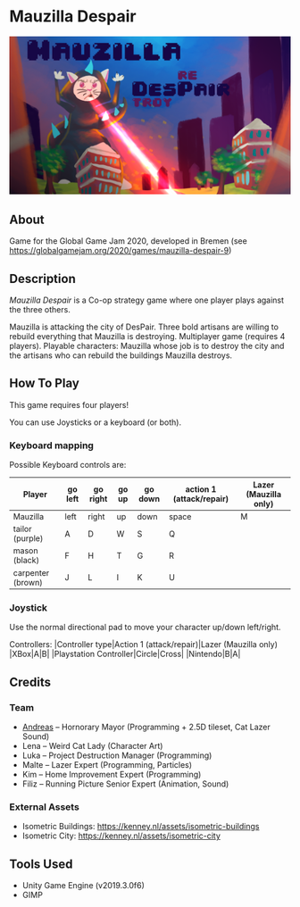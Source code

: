 # Mauzilla Despair
<img src="/Assets/Images/TitleScreen_FHD.png?raw=true" alt="Hipser" />

## About
Game for the Global Game Jam 2020, developed in Bremen (see https://globalgamejam.org/2020/games/mauzilla-despair-9)

## Description
*Mauzilla Despair* is a Co-op strategy game where one player plays against the three others.

Mauzilla is attacking the city of DesPair. Three bold artisans are willing to rebuild everything that Mauzilla is destroying. Multiplayer game (requires 4 players). Playable characters: Mauzilla whose job is to destroy the city and the artisans who can rebuild the buildings Mauzilla destroys.

## How To Play
This game requires four players!

You can use Joysticks or a keyboard (or both).


### Keyboard mapping
Possible Keyboard controls are:

Player|go left|go right|go up|go down|action 1 (attack/repair)|Lazer (Mauzilla only)
|--|--|--|--|--|--|--|
|Mauzilla|left|right|up|down|space|M|
|tailor (purple)|A|D|W|S|Q||
|mason (black)|F|H|T|G|R||
|carpenter (brown)|J|L|I|K|U||

### Joystick
Use the normal directional pad to move your character up/down left/right.

Controllers:
|Controller type|Action 1 (attack/repair)|Lazer (Mauzilla only)
|XBox|A|B|
|Playstation Controller|Circle|Cross|
|Nintendo|B|A|


## Credits
### Team

 - [Andreas](http://github.com/brean) – Hornorary Mayor (Programming + 2.5D tileset, Cat Lazer Sound)
 - Lena – Weird Cat Lady (Character Art)
 - Luka – Project Destruction Manager (Programming)
 - Malte – Lazer Expert (Programming, Particles)
 - Kim – Home Improvement Expert (Programming)
 - Filiz – Running Picture Senior Expert (Animation, Sound)

### External Assets
 - Isometric Buildings: https://kenney.nl/assets/isometric-buildings
 - Isometric City: https://kenney.nl/assets/isometric-city

## Tools Used
* Unity Game Engine (v2019.3.0f6)
* GIMP


